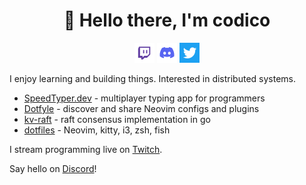 <h1 align="center">👋 Hello there, I'm codico</h1>

<p align="center">
    <a href="https://twitch.tv/codico"><img height="32" width="32" src="https://raw.githubusercontent.com/edent/SuperTinyIcons/master/images/svg/twitch.svg" /></a>
<a href="https://discord.gg/AMbnnN5eep"><img height="32" width="32" src="https://raw.githubusercontent.com/edent/SuperTinyIcons/master/images/svg/discord.svg" /></a>
<a href="https://twitter.com/codicocodes"><img height="32" width="32" src="https://raw.githubusercontent.com/edent/SuperTinyIcons/master/images/svg/twitter.svg" /></a>

</p>

I enjoy learning and building things. Interested in distributed systems.

- [SpeedTyper.dev](https://speedtyper.dev) - multiplayer typing app for programmers
- [Dotfyle](https://dotfyle.com) - discover and share Neovim configs and plugins
- [kv-raft](https://github.com/codicocodes/kv-raft) - raft consensus implementation in go
- [dotfiles](https://github.com/codicocodes/dotfiles) - Neovim, kitty, i3, zsh, fish

I stream programming live on [Twitch](https://twitch.tv/codico). 

Say hello on [Discord](https://discord.com/invite/AMbnnN5eep)!
